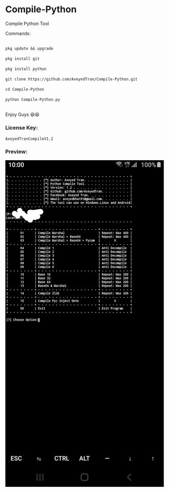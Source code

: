 # Compile-Python
Compile Python Tool
</h3>Commands:</h3>
<br>

````

pkg update && upgrade

pkg install git

pkg install python

git clone https://github.com/AxeyedTran/Compile-Python.git

cd Compile-Python

python Compile-Python.py

````
<br>
Enjoy Guys 😆😆
<br>
<h3>License Key:</h3>
  
````
AxeyedTranCompileV1.2
````

<h3>Preview:</h3>
<img src="preview.jpg">


